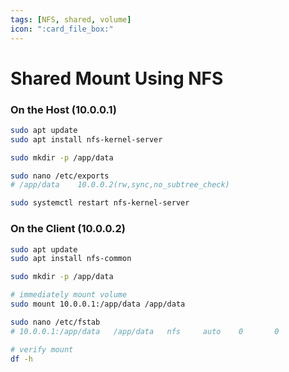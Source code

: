 ```yaml
---
tags: [NFS, shared, volume]
icon: ":card_file_box:"
---
```


# Shared Mount Using NFS

### On the Host (10.0.0.1)

```sh
sudo apt update
sudo apt install nfs-kernel-server

sudo mkdir -p /app/data

sudo nano /etc/exports
# /app/data    10.0.0.2(rw,sync,no_subtree_check)

sudo systemctl restart nfs-kernel-server
```

### On the Client (10.0.0.2)

```sh
sudo apt update
sudo apt install nfs-common

sudo mkdir -p /app/data

# immediately mount volume
sudo mount 10.0.0.1:/app/data /app/data

sudo nano /etc/fstab
# 10.0.0.1:/app/data   /app/data   nfs     auto    0       0

# verify mount
df -h
```
